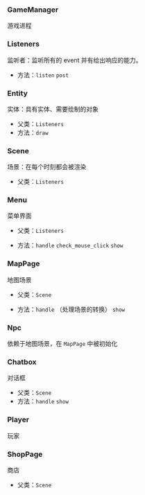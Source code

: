 ### GameManager

游戏进程

### Listeners

监听者：监听所有的 event 并有给出响应的能力。

- 方法：`listen`  `post`

### Entity

实体：具有实体、需要绘制的对象

- 父类：`Listeners`
- 方法：`draw`

### Scene

场景：在每个时刻都会被渲染

- 父类：`Listeners`

### Menu

菜单界面

- 父类：`Listeners`

- 方法：`handle` `check_mouse_click` `show`

### MapPage

地图场景

- 父类：`Scene`

- 方法：`handle` （处理场景的转换） `show` 

### Npc

依赖于地图场景，在 `MapPage` 中被初始化

### Chatbox

对话框

- 父类：`Scene` 
- 方法：`handle` `show` 

### Player

玩家

### ShopPage

商店

- 父类：`Scene`